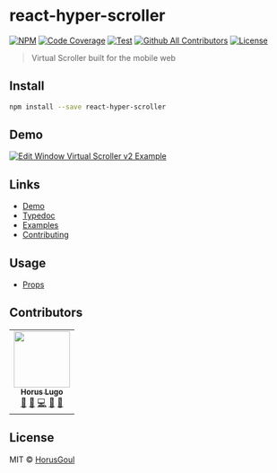 # react-hyper-scroller

[![NPM](https://img.shields.io/npm/v/react-hyper-scroller.svg)](https://www.npmjs.com/package/react-hyper-scroller)
[![Code Coverage][coverage-badge]][coverage]
[![Test](https://github.com/HorusGoul/react-hyper-scroller/actions/workflows/tests.yml/badge.svg)](https://github.com/HorusGoul/react-hyper-scroller/actions/workflows/tests.yml)
[![Github All Contributors][all-contributors-badge]](#contributors)
[![License][license-badge]][license]

> Virtual Scroller built for the mobile web

## Install

```bash
npm install --save react-hyper-scroller
```

## Demo

[![Edit Window Virtual Scroller v2 Example](https://codesandbox.io/static/img/play-codesandbox.svg)](https://codesandbox.io/embed/ym52j0n741?fontsize=14&view=preview)

## Links

- [Demo](https://codesandbox.io/embed/ym52j0n741?fontsize=14&view=preview)
- [Typedoc](https://horusgoul.github.io/react-hyper-scroller)
- [Examples](./examples.md)
- [Contributing](./contributing.md)

## Usage

- [Props](https://horusgoul.github.io/react-hyper-scroller/interfaces/ivirtualscrollerprops.html)

## Contributors

<!-- ALL-CONTRIBUTORS-LIST:START - Do not remove or modify this section -->
<!-- prettier-ignore-start -->
<!-- markdownlint-disable -->
<table>
  <tr>
    <td align="center"><a href="https://horus.dev"><img src="https://avatars.githubusercontent.com/u/6759612?v=4?s=100" width="100px;" alt=""/><br /><sub><b>Horus Lugo</b></sub></a><br /><a href="#maintenance-HorusGoul" title="Maintenance">🚧</a> <a href="#ideas-HorusGoul" title="Ideas, Planning, & Feedback">🤔</a> <a href="https://github.com/HorusGoul/react-hyper-scroller/commits?author=HorusGoul" title="Code">💻</a> <a href="#design-HorusGoul" title="Design">🎨</a> <a href="https://github.com/HorusGoul/react-hyper-scroller/pulls?q=is%3Apr+reviewed-by%3AHorusGoul" title="Reviewed Pull Requests">👀</a></td>
  </tr>
</table>

<!-- markdownlint-restore -->
<!-- prettier-ignore-end -->

<!-- ALL-CONTRIBUTORS-LIST:END -->

## License

MIT © [HorusGoul](https://github.com/HorusGoul)

<!-- prettier-ignore-start -->
[all-contributors-badge]: https://img.shields.io/github/all-contributors/HorusGoul/react-hyper-scroller/next
[coverage-badge]: https://img.shields.io/codecov/c/github/HorusGoul/react-hyper-scroller.svg?style=flat-square
[coverage]: https://codecov.io/github/HorusGoul/react-hyper-scroller
[license-badge]: https://img.shields.io/github/license/HorusGoul/react-hyper-scroller
[license]: ./LICENSE
<!-- prettier-ignore-end -->
